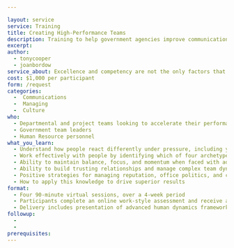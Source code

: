 ```yaml
---

layout: service
service: Training
title: Creating High-Performance Teams
description: Training to help government agencies improve communications and manage complex team dynamics for better performance
excerpt: 
author:
  - tonycooper
  - joanbordow
service_about: Excellence and competency are not the only factors that contribute to the successful performance of a team. Human dynamics play a crucial role, such as a team’s ability to effectively communicate and coordinate with each other, to overcome everyday adversity, and ⁠— most importantly ⁠— to do these things well under pressure. This training provides government teams with a proven team dynamics methodology for excelling at work.
cost: $1,000 per participant
form: /request
categories:
  -  Communications
  -  Managing
  -  Culture
who:
  - Departmental and project teams looking to accelerate their performance
  - Government team leaders
  - Human Resource personnel
what_you_learn:
  - Understand how people react differently under pressure, including your own tendencies
  - Work effectively with people by identifying which of four archetypes influence their actions
  - Ability to maintain balance, focus, and momentum when faced with adversity
  - Ability to build trusting relationships and manage complex team dynamics
  - Positive strategies for managing reputation, office politics, and conflict
  - How to apply this knowledge to drive superior results
format:
  - Four 90-minute virtual sessions, over a 4-week period
  - Participants complete an online work-style assessment and receive a personalized report
  - Delivery includes presentation of advanced human dynamics frameworks and coaching support
followup:
  - 
  - 
prerequisites: 
---
```

